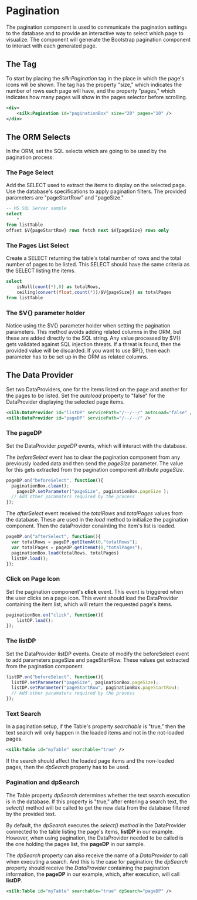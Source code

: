 # Pagination

The pagination component is used to communicate the pagination settings to the database and to provide an interactive way to select which page to visualize. The component will generate the Bootstrap pagination component to interact with each generated page.

## The Tag

To start by placing the *silk:Pagination* tag in the place in which the page's icons will be shown. The tag has the property "size," which indicates the number of rows each page will have, and the property "pages," which indicates how many pages will show in the pages selector before scrolling.

```xml
<div>
	<silk:Pagination id="paginationBox" size="20" pages="10" />
</div>
```

## The ORM Selects

In the ORM,  set the SQL selects which are going to be used by the pagination process.

### The Page Select

Add the SELECT used to extract the items to display on the selected page. Use the database's specifications to apply pagination filters. The provided parameters are "pageStartRow" and "pageSize."

```sql
-- MS SQL Server sample
select
	*
from listTable
offset $V{pageStartRow} rows fetch next $V{pageSize} rows only
```

### The Pages List Select

Create a SELECT returning the table's total number of rows and the total number of pages to be listed. This SELECT should have the same criteria as the SELECT listing the items. 

```sql
select
	isNull(count(*),0) as totalRows,
	ceiling(convert(float,count(*))/$V{pageSize}) as totalPages
from listTable
```

### The $V{} parameter holder

Notice using the $V{} parameter holder when setting the pagination parameters. This method avoids adding related columns in the ORM, but these are added directly to the SQL string. Any value processed by $V{} gets validated against SQL injection threats. If a threat is found, then the provided value will be discarded. If you want to use $P{}, then each parameter has to be set up in the ORM as related columns.

## The Data Provider

Set two DataProviders, one for the items listed on the page and another for the pages to be listed. Set the *autoload* property to "false" for the DataProvider displaying the selected page items.

```xml
<silk:DataProvider id="listDP" servicePath="/--/--/" autoLoad="false" />
<silk:DataProvider id="pageDP" servicePath="/--/--/" />
```

### The pageDP

Set the DataProvider *pageDP* events, which will interact with the database.

The *beforeSelect* event has to clear the pagination component from any previously loaded data and then send the *pageSize* parameter. The value for this gets extracted from the pagination component attribute *pageSize*.

```javascript
pageDP.on("beforeSelect", function(){
  paginationBox.clean();
	pagesDP.setParameter("pageSize", paginationBox.pageSize );
  // Add other paramaters required by the process
});
```

The *afterSelect* event received the *totalRows* and *totalPages* values from the database. These are used in the *load* method to initialize the pagination component. Then the dataProvider conainting the item's list is loaded.

```javascript
pageDP.on("afterSelect", function(){
  var totalRows = pageDP.getItemAt(0,"totalRows");
  var totalPages = pageDP.getItemAt(0,"totalPages");
  paginationBox.load(totalRows, totalPages)
  listDP.load();
});
```

### Click on Page Icon

Set the pagination component's **click** event. This event is triggered when the user clicks on a page icon. This event should load the DataProvider containing the item list, which will return the requested page's items.

```javascript
paginationBox.on("click", function(){
	listDP.load();
});
```

### The listDP

Set the DataProvider listDP events. Create of modify the beforeSelect event to add parameters pageSize and pageStartRow. These values get extracted from the pagination component.

```javascript
listDP.on("beforeSelect", function(){
  listDP.setParameter("pageSize", paginationBox.pageSize);
  listDP.setParameter("pageStartRow", paginationBox.pageStartRow);
  // Add other paramaters required by the process
});
```

### Text Search

In a pagination setup,  if the Table's property *searchable* is "true," then the text search will only happen in the loaded items and not in the not-loaded pages.

```xml
<silk:Table id="myTable" searchable="true" />
```

If the search should affect the loaded page items and the non-loaded pages, then the *dpSearch* property has to be used.

### Pagination and dpSearch

The Table property *dpSearch* determines whether the text search execution is in the database. If this property is "true," after entering a search text, the *select()* method will be called to get the new data from the database filtered by the provided text. 

By default, the *dpSearch* executes the *select() method* in the DataProvider connected to the table listing the page's items, **listDP** in our example. However, when using pagination, the DataProvider needed to be called is the one holding the pages list, the **pageDP** in our sample.

The *dpSearch* property can also receive the name of a *DataProvider* to call when executing a search. And this is the case for pagination; the *dpSearch* property should receive the *DataProvider* containing the pagination information, the **pageDP** in our example, which, after execution, will call **listDP**.

```xml
<silk:Table id="myTable" searchable="true" dpSearch="pageDP" />
```

